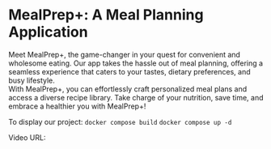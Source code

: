 # MealPrep+: A Meal Planning Application

Meet MealPrep+, the game-changer in your quest for convenient and wholesome eating. Our app takes the hassle out of meal planning, offering a seamless experience that caters to your tastes, dietary preferences, and busy lifestyle.  
With MealPrep+, you can effortlessly craft personalized meal plans and access a diverse recipe library. Take charge of your nutrition, save time, and embrace a healthier you with MealPrep+!


To display our project:
`docker compose build`
`docker compose up -d`


Video URL:
